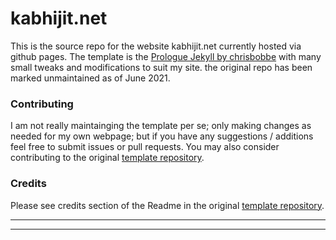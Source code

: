 # kabhijit.net

This is the source repo for the website kabhijit.net currently hosted via github pages.
The template is the [Prologue Jekyll by chrisbobbe](https://github.com/chrisbobbe/jekyll-theme-prologue) with many small tweaks and modifications to suit my site. the original repo has been marked unmaintained as of June 2021.

### Contributing

I am not really maintainging the template per se; only making changes as needed for my own webpage; but if you have any suggestions / additions feel free to submit issues or pull requests. You may also consider contributing to the original [template repository](https://github.com/chrisbobbe/jekyll-theme-prologue).

### Credits
Please see credits section of the Readme in the original [template repository](https://github.com/chrisbobbe/jekyll-theme-prologue).

-----

-----
